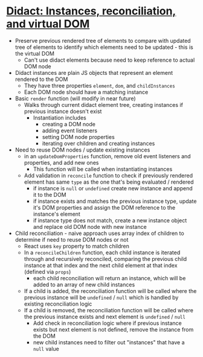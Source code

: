 # [Didact: Instances, reconciliation, and virtual DOM](https://engineering.hexacta.com/didact-instances-reconciliation-and-virtual-dom-9316d650f1d0)

* Preserve previous rendered tree of elements to compare with updated tree of elements to identify which elements need to be updated - this is the virtual DOM
  * Can't use didact elements because need to keep reference to actual DOM node
* Didact instances are plain JS objects that represent an element rendered to the DOM
  * They have three properties `element`, `dom`, and `childInstances`
  * Each DOM node should have a matching instance
* Basic `render` function (will modify in near future)
  * Walks through current didact element tree, creating instances if previous instance doesn't exist
    * Instantiation includes
      * creating a DOM node
      * adding event listeners
      * setting DOM node properties
      * iterating over children and creating instances
* Need to reuse DOM nodes / update existing instances
  * in an `updateDomProperties` function, remove old event listeners and properties, and add new ones
    * This function will be called when instantiating instances
  * Add validation in `reconcile` function to check if previously rendered element has same `type` as the one that's being evaluated / rendered
    * if instance is `null` or `undefined` create new instance and append it to the DOM
    * if instance exists and matches the previous instance type, update it's DOM properties and assign the DOM reference to the instance's element
    * if instance type does not match, create a new instance object and replace old DOM node with new instance
* Child reconciliation - naive approach uses array index of children to determine if need to reuse DOM nodes or not
  * React uses `key` property to match children
  * In a `reconcileChildren` function, each child instance is iterated through and recursively reconciled, comparing the previous child instance at that index and the next child element at that index (defined via `props`)
    * each child reconciliation will return an instance, which will be added to an array of new child instances
  * If a child is added, the reconciliation function will be called where the previous instance will be `undefined` / `null` which is handled by existing reconciliation logic
  * If a child is removed, the reconciliation function will be called where the previous instance exists and next element is `undefined` / `null`
    * Add check in reconciliation logic where if previous instance exists but next element is not defined, remove the instance from the DOM
    * new child instances need to filter out "instances" that have a `null` value
